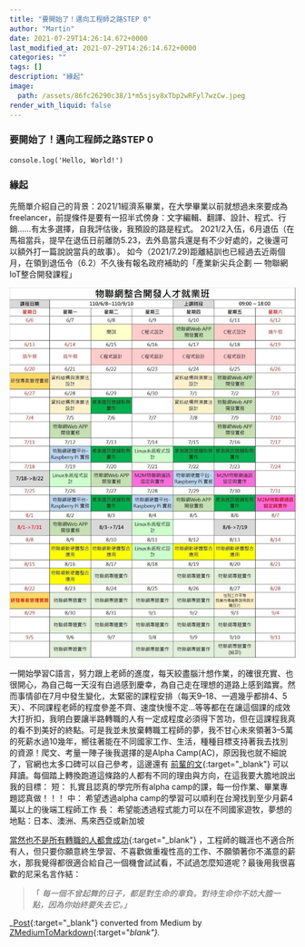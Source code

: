 ```yaml
---
title: "要開始了！邁向工程師之路STEP 0"
author: "Martin"
date: 2021-07-29T14:26:14.672+0000
last_modified_at: 2021-07-29T14:26:14.672+0000
categories: ""
tags: []
description: "緣起"
image:
  path: /assets/86fc26290c38/1*m5sjsy8xTbp2wRFyl7wzCw.jpeg
render_with_liquid: false
---
```


### 要開始了！邁向工程師之路STEP 0
```
console.log('Hello, World!')
```
### 緣起

先簡單介紹自己的背景：2021/1經濟系畢業，在大學畢業以前就想過未來要成為freelancer，前提條件是要有一招半式傍身：文字編輯、翻譯、設計、程式、行銷……有太多選擇，自我評估後，我預設的路是程式。
2021/2入伍，6月退伍（在馬祖當兵，提早在退伍日前離防5\.23，去外島當兵還是有不少好處的，之後還可以額外打一篇說說當兵的故事）。
如今（2021/7\.29\)距離結訓也已經過去近兩個月，在領到退伍令（6\.2）不久後有報名政府補助的「產業新尖兵企劃 — 物聯網IoT整合開發課程」


![](/assets/86fc26290c38/1*m5sjsy8xTbp2wRFyl7wzCw.jpeg)


一開始學習C語言，努力跟上老師的進度，每天絞盡腦汁想作業，的確很充實、也很開心，為自己每一天沒有白過感到慶幸，為自己走在理想的道路上感到踏實。然而事情卻在7月中發生變化，太緊密的課程安排（每天9–18、一週幾乎都排4、5天）、不同課程老師的程度參差不齊、速度快慢不定…等等都在在讓這個課的成效大打折扣，我明白要讓半路轉職的人有一定成程度必須得下苦功，但在這課程我真的看不到美好的終點。可是我並未放棄轉職工程師的夢，我不甘心未來領著3–5萬的死薪水過10幾年，嚮往著能在不同國家工作、生活，種種目標支持著我去找別的資源！爬文、考量一陣子後我選擇的是Alpha Camp\(AC\)，原因我也就不細說了，官網也太多口碑可以自己參考，這邊還有 [前輩的文](https://medium.com/%E9%BA%A5%E5%85%8B%E7%9A%84%E5%8D%8A%E8%B7%AF%E5%87%BA%E5%AE%B6%E7%AD%86%E8%A8%98/%E9%82%81%E5%90%91%E7%B6%B2%E9%A0%81%E9%96%8B%E7%99%BC%E5%B7%A5%E7%A8%8B%E5%B8%AB%E4%B9%8B%E8%B7%AF-bootcamp-%E5%BF%83%E8%B7%AF%E6%AD%B7%E7%A8%8B%E5%88%86%E4%BA%AB-c47ef42e4f14){:target="_blank"} 可以拜讀。每個踏上轉換跑道這條路的人都有不同的理由與方向，在這我要大膽地說出我的目標：
短：
扎實且認真的學完所有alpha camp的課，每一份作業、畢業專題認真做！！！
中：
希望透過alpha camp的學習可以順利在台灣找到至少月薪4萬以上的後端工程師工作
長：
希望能透過程式能力可以在不同國家遊牧，夢想的地點：日本、澳洲、馬來西亞或新加坡

[當然也不是所有轉職的人都會成功](https://hulitw.medium.com/to-be-an-engineer-c20c962d44cf){:target="_blank"} ，工程師的職涯也不適合所有人，但只要你願意終生學習、不喜歡做重複性高的工作、不願領著你不滿意的薪水，那我覺得都很適合給自己一個機會試試看，不試過怎麼知道呢？最後用我很喜歡的尼采名言作結：


> 「 _每一個不曾起舞的日子，都是對生命的辜負。對待生命你不妨大膽一點，因為你始終要失去它。」_ 






_[Post](https://medium.com/@martin87713/%E8%A6%81%E9%96%8B%E5%A7%8B%E4%BA%86-%E9%82%81%E5%90%91%E5%B7%A5%E7%A8%8B%E5%B8%AB%E4%B9%8B%E8%B7%AFstep-0-86fc26290c38){:target="_blank"} converted from Medium by [ZMediumToMarkdown](https://github.com/ZhgChgLi/ZMediumToMarkdown){:target="_blank"}._
